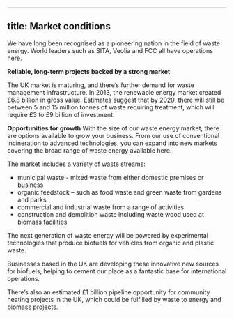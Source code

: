 ---
title: Market conditions
----

We have long been recognised as a pioneering nation in the field of waste energy. World leaders such as SITA, Veolia and FCC all have operations here. 

**Reliable, long-term projects backed by a strong market**

The UK market is maturing, and there’s further demand for waste management infrastructure. In 2013, the renewable energy market created £6.8 billion in gross value. Estimates suggest that by 2020, there will still be between 5 and 15 million tonnes of waste requiring treatment, which will require £3 to £9 billion of investment.

**Opportunities for growth**
With the size of our waste energy market, there are options available to grow your business. From our use of conventional incineration to advanced technologies, you can expand into new markets  covering the broad range of waste energy available here. 

The market includes a variety of waste streams:

- municipal waste - mixed waste from either domestic premises or business  
- organic feedstock – such as food waste and green waste from gardens and parks
- commercial and industrial waste from a range of activities
- construction and demolition waste including waste wood used at biomass facilities

The next generation of waste energy will be powered by experimental technologies that produce biofuels for vehicles from organic and plastic waste.

Businesses based in the UK are developing these innovative new sources for biofuels, helping to cement our place as a fantastic base for international operations. 

There’s also an estimated £1 billion pipeline opportunity for community heating projects in the UK, which could be fulfilled by waste to energy and biomass projects.
